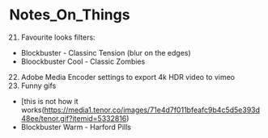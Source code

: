 # Notes_On_Things

21. Favourite looks filters:
- Blockbuster - Classinc Tension (blur on the edges)
- Bloockbuster Cool - Classic Zombies
22. Adobe Media Encoder settings to export 4k HDR video to vimeo
23. Funny gifs
- [this is not how it works(https://media1.tenor.co/images/71e4d7f011bfeafc9b4c5d5e393d48ee/tenor.gif?itemid=5332816)
- Blockbuster Warm - Harford Pills
